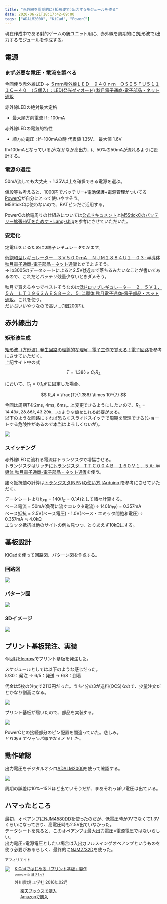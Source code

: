 ```yaml
---
title: "赤外線を周期的に(矩形波で)出力するモジュールを作る"
date: 2020-06-21T18:17:42+09:00
tags: ["ADALM2000", "KiCad", "PowerC"]
---
```


現在作成中である射的ゲームの銃ユニット用に、赤外線を周期的に(矩形波で)出力するモジュールを作成する。

## 電源

### まず必要な電圧・電流を調べる

今回使う赤外線LED → [５ｍｍ赤外線ＬＥＤ　９４０ｎｍ　ＯＳＩ５ＦＵ５１１１Ｃ－４０　（５個入）: LED\(発光ダイオード\) 秋月電子通商\-電子部品・ネット通販](http://akizukidenshi.com/catalog/g/gI-03261/)

赤外線LEDの絶対最大定格

- 最大順方向電流 If : 100mA

赤外線LEDの電気的特性

- 順方向電圧 : If=100mAの時 代表値 1.35V、 最大値 1.6V

If=100mAとなっているが(なかなか高出力…)、50%の50mAが流れるように設計する。

### 電源の選定

50mA流しても大丈夫 + 1.35V以上を確保できる電源を選ぶ。

値段等も考えると、1000円でバッテリー+電池保護+電源管理がついてる[PowerC](https://www.switch-science.com/catalog/6211/)が自分にとって使いやすそう。  
M5StickCは使わないので、BATピンだけ活用する。

PowerCの給電周りの仕組みについては[公式ドキュメント](https://docs.m5stack.com/#/en/hat/hat-powerc)と[M5StickCのバッテリー拡張HATをためす – Lang\-ship](https://lang-ship.com/blog/work/m5stickc-battery-hat/)を参考にさせていただいた。

### 安定化

定電圧をとるために3端子レギュレータをかます。  

[低飽和型レギュレーター　３Ｖ５００ｍＡ　ＮＪＭ２８８４Ｕ１－０３: 半導体 秋月電子通商\-電子部品・ネット通販](http://akizukidenshi.com/catalog/g/gI-10896/)とかでよさそう。  
→ ip3005のデータシートによると2.5V付近まで落ちるみたいなことが書いてあるので、これだとバッテリ残量少ないときダメそう。  

秋月で買えるやつでベストそうなのは[低ドロップレギュレーター　２．５Ｖ１．５Ａ　ＬＴ１９６３ＡＥＳ８－２．５: 半導体 秋月電子通商\-電子部品・ネット通販](http://akizukidenshi.com/catalog/g/gI-02564/)。これを使う。  
だいぶいいやつなので高い…(1個200円)。

## 赤外線出力


### 矩形波生成

[矩形波（方形波）発生回路の理論的な理解 \- 電子工作で覚える！電子回路](https://www.kairo-nyumon.com/rectangular_wave3.html)を参考にさせていただく。  
上記サイト中の式

$$
T = 1.386 \times C_1R_4
$$

において、$C_1 = 0.1 \mu F$に固定した場合、

$$
R_4 = \frac{T}{1.386} \times 10^{7}
$$

今回は周期$T$を2ms, 4ms, 6ms,...と変更できるようにしたいので、$R_4=14.43k, 28.86k, 43.29k, ...$のような値をとれる必要がある。  
以下のような回路にすれば恐らくスライドスイッチで周期を管理できる(ショートする危険性があるので本当はよろしくないが)。

![](/media/markdownx/41c92541-a9a5-4e19-8043-be62db5113ef.png)

### スイッチング

赤外線LEDに流れる電流はトランジスタで増幅させる。  
トランジスタはリッチに[トランジスタ　ＴＴＣ００４Ｂ　１６０Ｖ１．５Ａ: 半導体 秋月電子通商\-電子部品・ネット通販](http://akizukidenshi.com/catalog/g/gI-10232/)を使う。

諸々抵抗値の計算は[トランジスタ\(NPN\)の使い方 \[Arduino\]](https://www.petitmonte.com/robot/howto_transistor_npn.html)を参考にさせていただく。

データシートより$h_{FE}=140$($I_C=0.1A$)として諸々計算する。  
ベース電流 = 50mA(負荷に流すコレクタ電流) ÷ 140($h_{FE}$) = 0.357mA  
ベース抵抗 = 2.5V(ベース電圧) - 1.0V(ベース・エミッタ間飽和電圧) ÷ 0.357mA ≒ 4.0kΩ  
エミッタ抵抗は他のサイトの例も見つつ、とりあえず10kΩにする。

## 基板設計

KiCadを使って回路図、パターン図を作成する。

### 回路図

![](/media/markdownx/0926d0b9-ea62-4381-9943-2dda65e61bf4.png)

### パターン図

![](/media/markdownx/09712bae-a30c-4b96-9c56-4091fd3eb47e.png)

### 3Dイメージ

![](/media/markdownx/645004b2-6cfa-41c6-99b3-4e53ccbb4625.png)

## プリント基板発注、実装

今回は[Elecrow](https://www.elecrow.com/customer/account/)でプリント基板を発注した。

スケジュールとしては以下のような感じだった。  
5/30：発注 → 6/5：発送 → 6/8：到着

代金は5枚の注文で2113円だった。うち4分の3が送料(OCS)なので、少量注文だとかなり割高になる。

![](/media/markdownx/995639e9-8f67-4ad7-b3b4-849c69cc73a2.jpg)

プリント基板が届いたので、部品を実装する。

![](/media/markdownx/22a6e7e1-d8f5-4266-b5c2-9ade2bdce0e1.jpg)

PowerCとの接続部分のピン配置を間違っていた。悲しみ。  
とりあえずジャンパ線でなんとかした。

## 動作確認

出力電圧をデジタルオシロ[ADALM2000](http://akizukidenshi.com/catalog/g/gM-14068/)を使って確認する。

![](/media/markdownx/4c1fa7fb-cf7c-441b-9be5-4c3d4202d7f8.png)

周期の誤差は10%~15%ほど出ていそうだが、まあそれっぽい電圧は出ている。

## ハマったところ

最初、オペアンプに[NJM4580DD](http://akizukidenshi.com/catalog/g/gI-00069/)を使ったのだが、低電圧時が0Vでなくて1.3Vくらいになっており、高電圧時も2.5V出ていなかった。  
データシートを見ると、このオペアンプは最大出力電圧=電源電圧ではないらしい。  
出力電圧=電源電圧としたい場合は入出力フルスイングオペアンプというものを使う必要があるらしく、最終的に[NJM2732D](http://akizukidenshi.com/catalog/g/gI-04723/)を使った。

<small>アフィリエイト</small>
<div class="booklink-box" style="text-align:left;padding-bottom:20px;font-size:small;zoom: 1;overflow: hidden;"><div class="booklink-image" style="float:left;margin:0 15px 10px 0;"><a href="https://www.amazon.co.jp/exec/obidos/asin/4777520455/kouya17-22/" target="_blank" ><img src="https://thumbnail.image.rakuten.co.jp/@0_mall/book/cabinet/0459/9784777520459.jpg?_ex=200x200" style="border: none;" /></a></div><div class="booklink-info" style="line-height:120%;zoom: 1;overflow: hidden;"><div class="booklink-name" style="margin-bottom:10px;line-height:120%"><a href="https://hb.afl.rakuten.co.jp/hgc/15918ecf.b552f740.15918ed0.60dacf5d/yomereba_main_202006211829555195?pc=http%3A%2F%2Fbooks.rakuten.co.jp%2Frb%2F15357826%2F%3Fscid%3Daf_ich_link_urltxt%26m%3Dhttp%3A%2F%2Fm.rakuten.co.jp%2Fev%2Fbook%2F" target="_blank" >KiCadではじめる「プリント基板」製作</a><div class="booklink-powered-date" style="font-size:8pt;margin-top:5px;font-family:verdana;line-height:120%">posted with <a href="https://yomereba.com" rel="nofollow" target="_blank">ヨメレバ</a></div></div><div class="booklink-detail" style="margin-bottom:5px;">外川貴規 工学社 2018年02月    </div><div class="booklink-link2" style="margin-top:10px;"><div class="shoplinkrakuten" style="margin-right:5px;background: url('//img.yomereba.com/kz_y.gif') 0 -50px no-repeat;padding: 2px 0 2px 18px;white-space: nowrap;"><a href="https://hb.afl.rakuten.co.jp/hgc/15918ecf.b552f740.15918ed0.60dacf5d/yomereba_main_202006211829555195?pc=http%3A%2F%2Fbooks.rakuten.co.jp%2Frb%2F15357826%2F%3Fscid%3Daf_ich_link_urltxt%26m%3Dhttp%3A%2F%2Fm.rakuten.co.jp%2Fev%2Fbook%2F" target="_blank" >楽天ブックスで購入</a></div><div class="shoplinkamazon" style="margin-right:5px;background: url('//img.yomereba.com/kz_y.gif') 0 0 no-repeat;padding: 2px 0 2px 18px;white-space: nowrap;"><a href="https://www.amazon.co.jp/exec/obidos/asin/4777520455/kouya17-22/" target="_blank" >Amazonで購入</a></div>                  	              	  	  	  	  	</div></div><div class="booklink-footer" style="clear: left"></div></div>